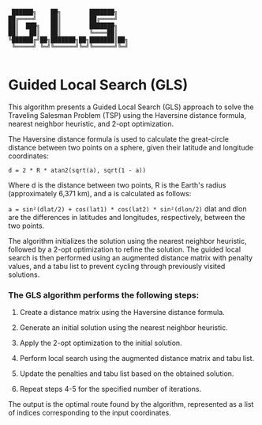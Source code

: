 ```
 ██████╗    ██╗        ███████╗   
██╔════╝    ██║        ██╔════╝   
██║  ███╗   ██║        ███████╗   
██║   ██║   ██║        ╚════██║   
╚██████╔╝██╗███████╗██╗███████║██╗
 ╚═════╝ ╚═╝╚══════╝╚═╝╚══════╝╚═╝
                                  
```

# Guided Local Search (GLS)

This algorithm presents a Guided Local Search (GLS) approach to solve the Traveling Salesman Problem (TSP) using the Haversine distance formula, nearest neighbor heuristic, and 2-opt optimization.

The Haversine distance formula is used to calculate the great-circle distance between two points on a sphere, given their latitude and longitude coordinates:


`d = 2 * R * atan2(sqrt(a), sqrt(1 - a))`

Where d is the distance between two points, R is the Earth's radius (approximately 6,371 km), and a is calculated as follows:

`a = sin²(dlat/2) + cos(lat1) * cos(lat2) * sin²(dlon/2)`
dlat and dlon are the differences in latitudes and longitudes, respectively, between the two points.

The algorithm initializes the solution using the nearest neighbor heuristic, followed by a 2-opt optimization to refine the solution. The guided local search is then performed using an augmented distance matrix with penalty values, and a tabu list to prevent cycling through previously visited solutions.

### The GLS algorithm performs the following steps:

1. Create a distance matrix using the Haversine distance formula.

2. Generate an initial solution using the nearest neighbor heuristic.

3. Apply the 2-opt optimization to the initial solution.

4. Perform local search using the augmented distance matrix and tabu list.

5. Update the penalties and tabu list based on the obtained solution.

6. Repeat steps 4-5 for the specified number of iterations.

The output is the optimal route found by the algorithm, represented as a list of indices corresponding to the input coordinates.


